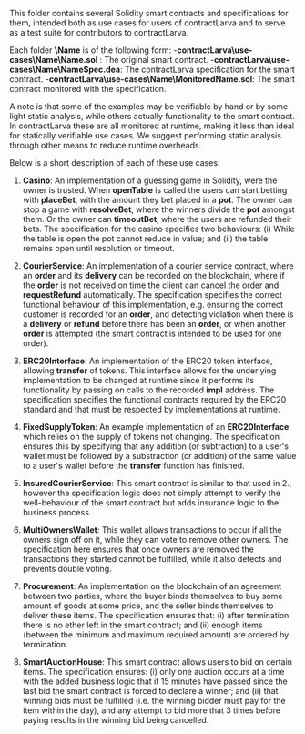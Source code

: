 This folder contains several Solidity smart contracts and specifications for them, intended both as use cases for users of contractLarva and to serve as a test suite for contributors to contractLarva.

Each folder __\Name__ is of the following form:
    -__contractLarva\use-cases\Name\Name.sol__ : The original smart contract.
    -__contractLarva\use-cases\Name\NameSpec.dea__: The contractLarva specification for the smart contract.
    -__contractLarva\use-cases\Name\MonitoredName.sol__: The smart contract monitored with the specification.

A note is that some of the examples may be verifiable by hand or by some light static analysis, while others actually functionality to the smart contract. In contractLarva these are all monitored at runtime, making it less than ideal for statically verifiable use cases. We suggest performing static analysis through other means to reduce runtime overheads.

Below is a short description of each of these use cases:

1. **Casino**: An implementation of a guessing game in Solidity, were the owner is trusted. When __openTable__ is called the users can start betting with __placeBet__, with the amount they bet placed in a __pot__. The owner can stop a game with __resolveBet__, where the winners divide the __pot__ amongst them. Or the owner can __timeoutBet__, where the users are refunded their bets. The specification for the casino specifies two behaviours: (i) While the table is open the pot cannot reduce in value; and (ii) the table remains open until resolution or timeout.

2. **CourierService**: An implementation of a courier service contract, where an __order__ and its __delivery__ can be recorded on the blockchain, where if the __order__ is not received on time the client can cancel the order and __requestRefund__ automatically. The specification specifies the correct functional behaviour of this implementation, e.g. ensuring the correct customer is recorded for an __order__, and detecting violation when there is a __delivery__ or __refund__ before there has been an __order__, or when another __order__ is attempted (the smart contract is intended to be used for one order).

3. **ERC20Interface**: An implementation of the ERC20 token interface, allowing __transfer__ of tokens. This interface allows for the underlying implementation to be changed at runtime since it performs its functionality by passing on calls to the recorded __impl__ address. The specification specifies the functional contracts required by the ERC20 standard and that must be respected by implementations at runtime.

4. **FixedSupplyToken**: An example implementation of an **ERC20Interface** which relies on the supply of tokens not changing. The specification ensures this by specifying that any addition (or subtraction) to a user's wallet must be followed by a substraction (or addition) of the same value to a user's wallet before the __transfer__ function has finished.

5. **InsuredCourierService**: This smart contract is similar to that used in 2., however the specification logic does not simply attempt to verify the well-behaviour of the smart contract but adds insurance logic to the business process.

6. **MultiOwnersWallet**: This wallet allows transactions to occur if all the owners sign off on it, while they can vote to remove other owners. The specification here ensures that once owners are removed the transactions they started cannot be fulfilled, while it also detects and prevents double voting.

7. **Procurement**: An implementation on the blockchain of an agreement between two parties, where the buyer binds themselves to buy some amount of goods at some price, and the seller binds themselves to deliver these items. The specification ensures that: (i) after termination there is no ether left in the smart contract; and (ii) enough items (between the minimum and maximum required amount) are ordered by termination.

8. **SmartAuctionHouse**: This smart contract allows users to bid on certain items. The specification ensures: (i) only one auction occurs at a time with the added business logic that if 15 minutes have passed since the last bid the smart contract is forced to declare a winner; and (ii) that winning bids must be fulfilled (i.e. the winning bidder must pay for the item within the day), and any attempt to bid more that 3 times before paying results in the winning bid being cancelled.